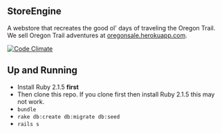 ## StoreEngine

A webstore that recreates the good ol' days of traveling the Oregon Trail. We sell Oregon Trail adventures at <a href="http://oregonsale.herokuapp.com">oregonsale.herokuapp.com</a>.


[![Code Climate](https://codeclimate.com/github/jmejia/store_engine.png)](https://codeclimate.com/github/jmejia/store_engine)

## Up and Running

* Install Ruby 2.1.5 **first**
* Then clone this repo. If you clone first then install Ruby 2.1.5 this may not work.
* `bundle`
* `rake db:create db:migrate db:seed`
* `rails s`
